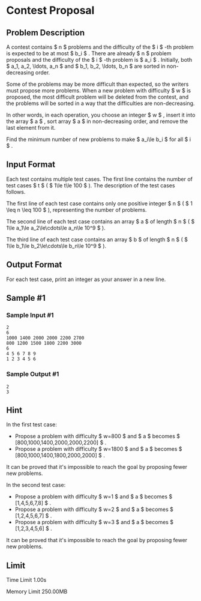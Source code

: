 # Contest Proposal

## Problem Description

A contest contains $ n $ problems and the difficulty of the $ i $ -th problem is expected to be at most $ b_i $ . There are already $ n $ problem proposals and the difficulty of the $ i $ -th problem is $ a_i $ . Initially, both $ a_1, a_2, \ldots, a_n $ and $ b_1, b_2, \ldots, b_n $ are sorted in non-decreasing order.

Some of the problems may be more difficult than expected, so the writers must propose more problems. When a new problem with difficulty $ w $ is proposed, the most difficult problem will be deleted from the contest, and the problems will be sorted in a way that the difficulties are non-decreasing.

In other words, in each operation, you choose an integer $ w $ , insert it into the array $ a $ , sort array $ a $ in non-decreasing order, and remove the last element from it.

Find the minimum number of new problems to make $ a_i\le b_i $ for all $ i $ .

## Input Format

Each test contains multiple test cases. The first line contains the number of test cases $ t $ ( $ 1\le t\le 100 $ ). The description of the test cases follows.

The first line of each test case contains only one positive integer $ n $ ( $ 1 \leq n \leq 100 $ ), representing the number of problems.

The second line of each test case contains an array $ a $ of length $ n $ ( $ 1\le a_1\le a_2\le\cdots\le a_n\le 10^9 $ ).

The third line of each test case contains an array $ b $ of length $ n $ ( $ 1\le b_1\le b_2\le\cdots\le b_n\le 10^9 $ ).

## Output Format

For each test case, print an integer as your answer in a new line.

## Sample #1

### Sample Input #1

```
2
6
1000 1400 2000 2000 2200 2700
800 1200 1500 1800 2200 3000
6
4 5 6 7 8 9
1 2 3 4 5 6
```

### Sample Output #1

```
2
3
```

## Hint

In the first test case:

- Propose a problem with difficulty $ w=800 $ and $ a $ becomes $ [800,1000,1400,2000,2000,2200] $ .
- Propose a problem with difficulty $ w=1800 $ and $ a $ becomes $ [800,1000,1400,1800,2000,2000] $ .

It can be proved that it's impossible to reach the goal by proposing fewer new problems.

In the second test case:

- Propose a problem with difficulty $ w=1 $ and $ a $ becomes $ [1,4,5,6,7,8] $ .
- Propose a problem with difficulty $ w=2 $ and $ a $ becomes $ [1,2,4,5,6,7] $ .
- Propose a problem with difficulty $ w=3 $ and $ a $ becomes $ [1,2,3,4,5,6] $ .

It can be proved that it's impossible to reach the goal by proposing fewer new problems.

## Limit



Time Limit
1.00s

Memory Limit
250.00MB